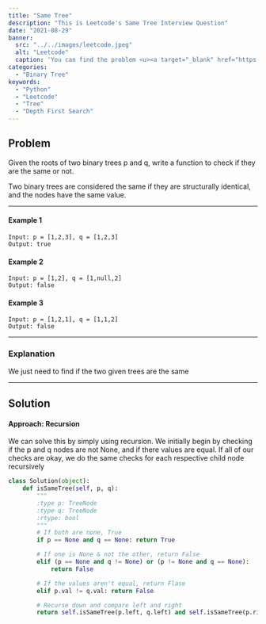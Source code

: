 ```yaml
---
title: "Same Tree"
description: "This is Leetcode's Same Tree Interview Question"
date: "2021-08-29"
banner:
  src: "../../images/leetcode.jpeg"
  alt: "Leetcode"
  caption: 'You can find the problem <u><a target="_blank" href="https://leetcode.com/problems/same-tree/">Here</a></u>'
categories:
  - "Binary Tree"
keywords:
  - "Python"
  - "Leetcode"
  - "Tree"
  - "Depth First Search"
---
```


## Problem

Given the roots of two binary trees p and q, write a function to check if they are the same or not.

Two binary trees are considered the same if they are structurally identical, and the nodes have the same value.

<hr>

#### Example 1

```
Input: p = [1,2,3], q = [1,2,3]
Output: true
```

#### Example 2

```
Input: p = [1,2], q = [1,null,2]
Output: false
```

#### Example 3

```
Input: p = [1,2,1], q = [1,1,2]
Output: false
```

<hr>

### Explanation

We just need to find if the two given trees are the same

<hr>

## Solution

#### Approach: Recursion

We can solve this by simply using recursion. We initially begin by checking if the p and q nodes are not None, and if there values are equal. If all of our checks are okay, we do the same checks for each respective child node recursively

```Python
class Solution(object):
    def isSameTree(self, p, q):
        """
        :type p: TreeNode
        :type q: TreeNode
        :rtype: bool
        """
        # If both are none, True
        if p == None and q == None: return True

        # If one is None & not the other, return False
        elif (p == None and q != None) or (p != None and q == None):
            return False

        # If the values aren't equal, return Flase
        elif p.val != q.val: return False

        # Recurse down and compare left and right
        return self.isSameTree(p.left, q.left) and self.isSameTree(p.right, q.right)
```
